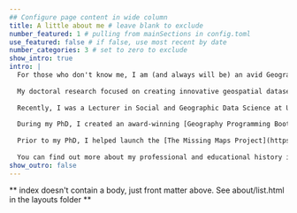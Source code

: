 ```yaml
---
## Configure page content in wide column
title: A little about me # leave blank to exclude
number_featured: 1 # pulling from mainSections in config.toml
use_featured: false # if false, use most recent by date
number_categories: 3 # set to zero to exclude
show_intro: true
intro: |
  For those who don't know me, I am (and always will be) an avid Geographer, with a background in using Geo-Data Science 'for good'.
  
  My doctoral research focused on creating innovative geospatial datasets from Call Detail Records for humanitarian and sustainable development applications.
  
  Recently, I was a Lecturer in Social and Geographic Data Science at UCL, responsible for Undergraduate and Postgraduate course development and teaching as well as direct student supervision and mentorship. I spent time developing GIS-R teaching materials (that you can find in my Projects) using case studies focused on social, infrastructural and environmental issues.
  
  During my PhD, I created an award-winning [Geography Programming Bootcamp](https://www.arcgis.com/apps/Cascade/index.html?appid=181217df845045cc9ae1930005bf31b5), teaching undergraduates at the University of Southampton the basic principles of Python programming for data analysis within GIS-based research. Tenets of this course will be added to my Projects in due course.
  
  Prior to my PhD, I helped launch the [The Missing Maps Project](https://www.missingmaps.org) in the UK, leading large-scale training events and mapathons in the U.K.
  
  You can find out more about my professional and educational history in my [C.V](). 
show_outro: false
---
```


** index doesn't contain a body, just front matter above.
See about/list.html in the layouts folder **